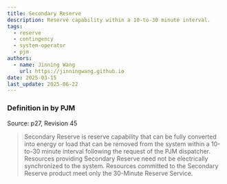 ```yaml
---
title: Secondary Reserve
description: Reserve capability within a 10-to-30 minute interval.
tags:
  - reserve
  - contingency
  - system-operator
  - pjm
authors:
  - name: Jinning Wang
    url: https://jinningwang.github.io
date: 2025-03-15
last_update: 2025-06-22
---
```


### Definition in by PJM

Source: <d-cite key="pjm2024m10"></d-cite> p27, Revision 45

> Secondary Reserve is reserve capability that can be fully converted into energy or load that can be removed from the system within a 10-to-30 minute interval following the request of the PJM dispatcher. Resources providing Secondary Reserve need not be electrically synchronized to the system. Resources committed to the Secondary Reserve product meet only the 30-Minute Reserve Service.
